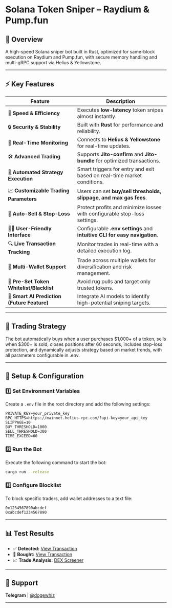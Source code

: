 # Solana Token Sniper – Raydium & Pump.fun  

## 📌 Overview  

A high-speed Solana sniper bot built in Rust, optimized for same-block execution on Raydium and Pump.fun, with secure memory handling and multi-gRPC support via Helius & Yellowstone.

---

## ⚡ Key Features  

| Feature | Description |
|---------|------------|
| 🚀 **Speed & Efficiency** | Executes **low-latency** token snipes almost instantly. |
| 🔒 **Security & Stability** | Built with **Rust** for performance and reliability. |
| 📡 **Real-Time Monitoring** | Connects to **Helius & Yellowstone** for real-time updates. |
| 🛠 **Advanced Trading** | Supports **Jito-confirm** and **Jito-bundle** for optimized transactions. |
| 🤖 **Automated Strategy Execution** | Smart triggers for entry and exit based on real-time market conditions. |
| 📈 **Customizable Trading Parameters** | Users can set **buy/sell thresholds, slippage, and max gas fees**. |
| 🔄 **Auto-Sell & Stop-Loss** | Protect profits and minimize losses with configurable stop-loss settings. |
| 👩‍💻 **User-Friendly Interface** | Configurable **.env settings** and **intuitive CLI for easy navigation**. |
| 🔍 **Live Transaction Tracking** | Monitor trades in real-time with a detailed execution log. |
| 🏦 **Multi-Wallet Support** | Trade across multiple wallets for diversification and risk management. |
| 🛒 **Pre-Set Token Whitelist/Blacklist** | Avoid rug pulls and target only trusted tokens. |
| 🎯 **Smart AI Prediction (Future Feature)** | Integrate AI models to identify high-potential sniping targets. |


---


## 🎯 Trading Strategy  

The bot automatically buys when a user purchases $1,000+ of a token, sells when $300+ is sold, closes positions after 60 seconds, includes stop-loss protection, and dynamically adjusts strategy based on market trends, with all parameters configurable in .env.

---

## 📌 Setup & Configuration

### 1️⃣ Set Environment Variables
Create a `.env` file in the root directory and add the following settings:

```plaintext
PRIVATE_KEY=your_private_key
RPC_HTTPS=https://mainnet.helius-rpc.com/?api-key=your_api_key
SLIPPAGE=10
BUY_THRESHOLD=1000
SELL_THRESHOLD=300
TIME_EXCEED=60
```

### 2️⃣ Run the Bot
Execute the following command to start the bot:

```sh
cargo run --release
```

### 3️⃣ Configure Blocklist
To block specific traders, add wallet addresses to a text file:

```plaintext
0x1234567890abcdef
0xabcdef1234567890
```

---


## 📊 Test Results

- ✅ **Detected:** [View Transaction](https://solscan.io/tx/5o7ajnZ9CRf7FBYEvydu8vapJJDWtKCvRFiTUBmbeu2FmmDhAQQy3c9YFFhpTucr2SZcrf2aUsDanEVjYgwN9kBc)
- 🛒 **Bought:** [View Transaction](https://solscan.io/tx/3vgim3MwJsdtahXqfW2DrzTAWpVQ8EUTed2cjzHuqxSfUpfp72mgzZhiVosWaCUHdqJTDHpQaYh5xN7rkHGmzqWv)
- 📈 **Trade Analysis:** [DEX Screener](https://dexscreener.com/solana/A1zZXCq2DmqwVD4fLDzmgQ3ceY6LQnMBVokejqnHpump)


---


## 💬 Support  
**Telegram** | [@dogewhiz](https://t.me/dogewhiz) 


---


